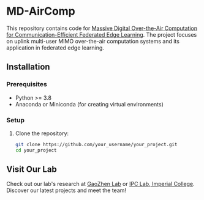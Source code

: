 # MD-AirComp
This repository contains code for [Massive Digital Over-the-Air Computation for Communication-Efficient Federated Edge Learning](https://arxiv.org/abs/2405.15969). The project focuses on uplink multi-user MIMO over-the-air computation systems and its application in federated edge learning.

## Installation

### Prerequisites

- Python >= 3.8
- Anaconda or Miniconda (for creating virtual environments)

### Setup

1. Clone the repository:

   ```bash
   git clone https://github.com/your_username/your_project.git
   cd your_project


## Visit Our Lab
Check out our lab's research at [GaoZhen Lab](https://gaozhen16.github.io/) or [IPC Lab, Imperial College](https://www.imperial.ac.uk/information-processing-and-communications-lab/publications/). Discover our latest projects and meet the team!
